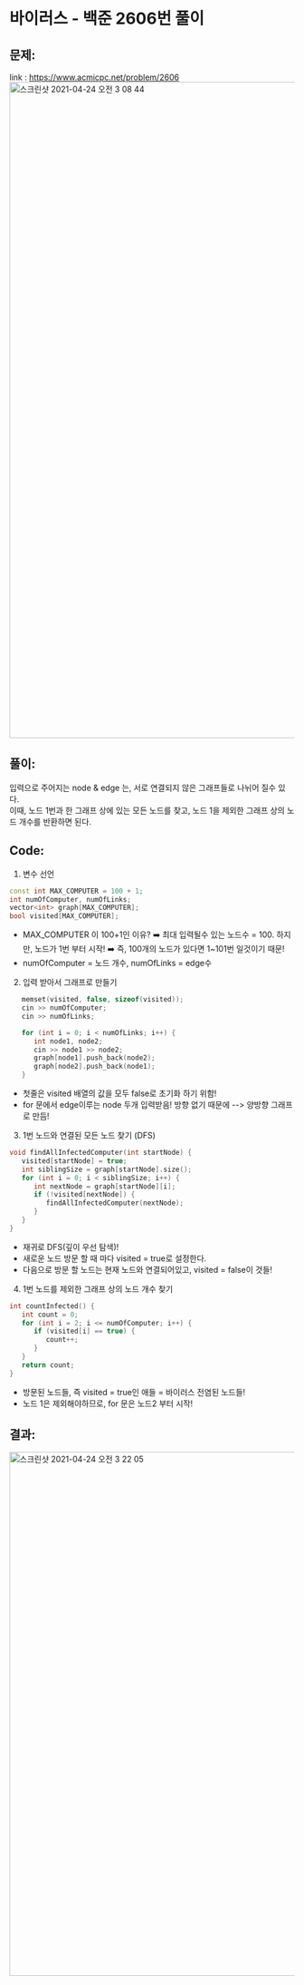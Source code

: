# 바이러스 - 백준 2606번 풀이

## 문제: 
link : https://www.acmicpc.net/problem/2606   
<img width="1157" alt="스크린샷 2021-04-24 오전 3 08 44" src="https://user-images.githubusercontent.com/52744390/115912511-62910980-a4aa-11eb-963b-fc08ce4a7b3a.png">
   
   
## 풀이: 
입력으로 주어지는 node & edge 는, 서로 연결되지 않은 그래프들로 나뉘어 질수 있다.    
이때, 노드 1번과 한 그래프 상에 있는 모든 노드를 찾고, 노드 1을 제외한 그래프 상의 노드 개수를 반환하면 된다. 
   
   
## Code: 
1. 변수 선언 
```cpp
const int MAX_COMPUTER = 100 + 1;    
int numOfComputer, numOfLinks;
vector<int> graph[MAX_COMPUTER];
bool visited[MAX_COMPUTER];
```
* MAX_COMPUTER 이 100+1인 이유? ➡️ 최대 입력될수 있는 노드수 = 100. 하지만, 노드가 1번 부터 시작!  ➡️ 즉, 100개의 노드가 있다면 1~101번 일것이기 때문! 
* numOfComputer = 노드 개수, numOfLinks = edge수
   
   
2. 입력 받아서 그래프로 만들기 
```cpp
   memset(visited, false, sizeof(visited));
   cin >> numOfComputer;
   cin >> numOfLinks;

   for (int i = 0; i < numOfLinks; i++) {
      int node1, node2;
      cin >> node1 >> node2;
      graph[node1].push_back(node2);
      graph[node2].push_back(node1);
   }
```
* 첫줄은 visited 배열의 값을 모두 false로 초기화 하기 위함! 
* for 문에서 edge이루는 node 두개 입력받음! 방향 없기 때문에 --> 양방향 그래프로 만듬! 
   
   
3. 1번 노드와 연결된 모든 노드 찾기 (DFS) 
```cpp
void findAllInfectedComputer(int startNode) {
   visited[startNode] = true;
   int siblingSize = graph[startNode].size();
   for (int i = 0; i < siblingSize; i++) {
      int nextNode = graph[startNode][i];
      if (!visited[nextNode]) {
         findAllInfectedComputer(nextNode);
      }
   }
}
```
* 재귀로 DFS(깊이 우선 탐색)! 
* 새로운 노드 방문 할 때 마다 visited = true로 설정한다. 
* 다음으로 방문 할 노드는 현재 노드와 연결되어있고, visited = false이 것들! 
   
   
4. 1번 노드를 제외한 그래프 상의 노드 개수 찾기 
```cpp
int countInfected() {
   int count = 0;
   for (int i = 2; i <= numOfComputer; i++) {
      if (visited[i] == true) {
         count++;
      }
   }
   return count;
}
```
* 방문된 노드들, 즉 visited = true인 애들 = 바이러스 전염된 노드들! 
* 노드 1은 제외해야하므로, for 문은 노드2 부터 시작! 
   
## 결과: 
<img width="924" alt="스크린샷 2021-04-24 오전 3 22 05" src="https://user-images.githubusercontent.com/52744390/115913957-40988680-a4ac-11eb-8fe6-803a3b1b0712.png">
